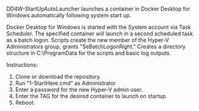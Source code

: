 DD4W-StartUpAutoLauncher launches a container in Docker Desktop for Windows automatically following system start up.

Docker Desktop for Windows is started with the System account via Task Scheduler. The specified container will launch in a second scheduled task as a batch logon. Scripts create the new member of the Hyper-V Administrators group, grants "SeBatchLogonRight." Creates a directory structure in C:\ProgramData for the scripts and basic log outputs.

Instructions:
  1) Clone or download the repository.
  2) Run "1-StartHere.cmd" as Administrator
  3) Enter a password for the new Hyper-V admin user. 
  4) Enter the TAG for the desired container to launch on startup.
  5) Reboot.
